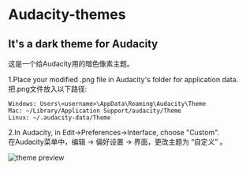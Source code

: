 # Audacity-themes
It's a dark theme for Audacity  
---
这是一个给Audacity用的暗色像素主题。  


1.Place your modified .png file in Audacity's folder for application data.  
  把.png文件放入以下路径:  

    Windows: Users\<username>\AppData\Roaming\Audacity\Theme  
    Mac: ~/Library/Application Support/audacity/Theme  
    Linux: ~/.audacity-data/Theme  
 
 
2.In Audacity, in Edit->Preferences->Interface, choose "Custom".  
  在Audacity菜单中，编辑 -> 偏好设置 -> 界面，更改主题为 “自定义” 。   

![theme preview](http://wx2.sinaimg.cn/large/82f3a980gy1ftwgyzsrz6j20yg0ip3yx.jpg)
